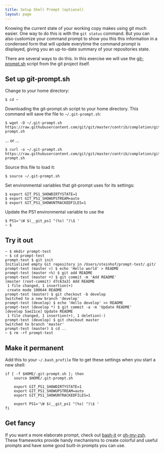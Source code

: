 ```yaml
---
title: Setup Shell Prompt (optional)
layout: page
---
```


Knowing the current state of your working copy makes using git much easier. One way to do this is with the `git status` command. But you can also customize your command prompt to show you this this information in a condensed form that will update everytime the command prompt is displayed, giving you an up-to-date summary of your repositories state.

There are several ways to do this. In this exercise we will use the [git-prompt.sh](https://github.com/git/git/blob/master/contrib/completion/git-prompt.sh) script from the git project itself.

## Set up git-prompt.sh

Change to your home directory:

```terminal
$ cd ~
```

Downloading the git-prompt.sh script to your home directory. This command will save the file to `~/.git-prompt.sh`:

```terminal
$ wget -O ~/.git-prompt.sh https://raw.githubusercontent.com/git/git/master/contrib/completion/git-prompt.sh
```

... or ... 

```terminal
$ curl -o ~/.git-prompt.sh https://raw.githubusercontent.com/git/git/master/contrib/completion/git-prompt.sh
```

Source this file to load it:

```terminal
$ source ~/.git-prompt.sh
```

Set environmental variables that git-prompt uses for its settings:

```terminal
$ export GIT_PS1_SHOWDIRTYSTATE=1
$ export GIT_PS1_SHOWUPSTREAM=auto
$ export GIT_PS1_SHOWUNTRACKEDFILES=1
```
Update the PS1 environmental variable to use the 

```terminal
$ PS1='\W $(__git_ps1 "(%s) ")\$ '
~ $
```

## Try it out

```terminal
~ $ mkdir prompt-test
~ $ cd prompt-test
prompt-test $ git init
Initialized empty Git repository in /Users/steinhof/prompt-test/.git/
prompt-test (master ⌗) $ echo 'Hello world' > README
prompt-test (master ⌗%) $ git add README
prompt-test (master +) $ git commit -m 'Add README'
[master (root-commit) d7c63a3] Add README
 1 file changed, 1 insertion(+)
 create mode 100644 README
prompt-test (master) $ git checkout -b develop
Switched to a new branch 'develop'
prompt-test (develop) $ echo 'Hello develop' >> README
prompt-test (develop *) $ git commit -a -m 'Update README'
[develop 5ae21ce] Update README
 1 file changed, 1 insertion(+), 1 deletion(-)
prompt-test (develop) $ git checkout master
Switched to branch 'master'
prompt-test (master) $ cd ..
~ $ rm -rf prompt-test
```

## Make it permanent

Add this to your `~/.bash_profile` file to get these settings when you start a new shell:

```shell
if [ -f $HOME/.git-prompt.sh ]; then
    source $HOME/.git-prompt.sh
    
    export GIT_PS1_SHOWDIRTYSTATE=1
    export GIT_PS1_SHOWUPSTREAM=auto
    export GIT_PS1_SHOWUNTRACKEDFILES=1
    
    export PS1='\W $(__git_ps1 "(%s) ")\$ '
fi
```

## Get fancy

If you want a more elaborate prompt, check out [bash-it](https://github.com/Bash-it/bash-it) or [oh-my-zsh](https://github.com/robbyrussell/oh-my-zsh). These frameworks provide handy mechanisms to create colorful and useful prompts and have some good built-in prompts you can use.
